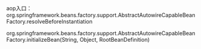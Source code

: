 
aop入口：org.springframework.beans.factory.support.AbstractAutowireCapableBeanFactory.resolveBeforeInstantiation

org.springframework.beans.factory.support.AbstractAutowireCapableBeanFactory.initializeBean(String, Object, RootBeanDefinition)
